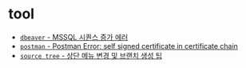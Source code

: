 # tool
- [`dbeaver` - MSSQL 시퀀스 증가 에러](./mssql-sequence.md)
- [`postman` - Postman Error: self signed certificate in certificate chain](./self-certification-chain.md)
- [`source tree` - 상단 메뉴 변경 및 브랜치 생성 팁](./sourcetree-tip.md)
